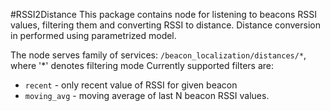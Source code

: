 #RSSI2Distance
This package contains node for listening to beacons RSSI values, filtering them and converting RSSI to distance. 
Distance conversion in performed using parametrized model. 

The node serves family of services: `/beacon_localization/distances/*`, where '*' denotes filtering mode
Currently supported filters are:
* `recent` - only recent value of RSSI for given beacon
* `moving_avg` - moving average of last N beacon RSSI values.
